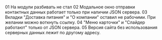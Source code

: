 01 На модули разбивать не стал
02 Модальное окно отправки контактных данных работает только при наличии JSON сервера.
03 Вкладки "Доставка питания" и "О компании" оставил не рабочими. При желании можно воткнуть ссылку.
04 "Меню карточки" и "Слайдер работают" только от JSON сервера.
05 Версия сайта без использования серверных данных лежит по другому адресу.
